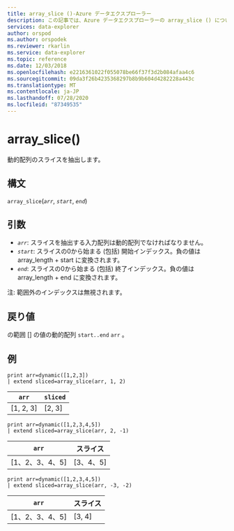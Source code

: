 ```yaml
---
title: array_slice ()-Azure データエクスプローラー
description: この記事では、Azure データエクスプローラーの array_slice () について説明します。
services: data-explorer
author: orspod
ms.author: orspodek
ms.reviewer: rkarlin
ms.service: data-explorer
ms.topic: reference
ms.date: 12/03/2018
ms.openlocfilehash: e2216361022f055078be66f37f3d2b084afaa4c6
ms.sourcegitcommit: 09da3f26b4235368297b8b9b604d4282228a443c
ms.translationtype: MT
ms.contentlocale: ja-JP
ms.lasthandoff: 07/28/2020
ms.locfileid: "87349535"
---
```

# <a name="array_slice"></a>array_slice()

動的配列のスライスを抽出します。

## <a name="syntax"></a>構文

`array_slice`(*`arr`*, *`start`*, *`end`*)

## <a name="arguments"></a>引数

* *`arr`*: スライスを抽出する入力配列は動的配列でなければなりません。
* *`start`*: スライスの0から始まる (包括) 開始インデックス。負の値は array_length + start に変換されます。
* *`end`*: スライスの0から始まる (包括) 終了インデックス。負の値は array_length + end に変換されます。

注: 範囲外のインデックスは無視されます。

## <a name="returns"></a>戻り値

の範囲 [] の値の動的配列 `start..end` `arr` 。

## <a name="examples"></a>例

<!-- csl: https://help.kusto.windows.net:443/Samples -->
```kusto
print arr=dynamic([1,2,3]) 
| extend sliced=array_slice(arr, 1, 2)
```
|`arr`|`sliced`|
|---|---|
|[1, 2, 3]|[2, 3]|

<!-- csl: https://help.kusto.windows.net:443/Samples -->
```kusto
print arr=dynamic([1,2,3,4,5]) 
| extend sliced=array_slice(arr, 2, -1)
```
|`arr`|スライス|
|---|---|
|[1、2、3、4、5]|[3、4、5]|

<!-- csl: https://help.kusto.windows.net:443/Samples -->
```kusto
print arr=dynamic([1,2,3,4,5]) 
| extend sliced=array_slice(arr, -3, -2)
```
|`arr`|スライス|
|---|---|
|[1、2、3、4、5]|[3, 4]|
